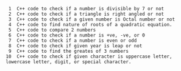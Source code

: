      1	C++ code to check if a number is divisible by 7 or not
     2	C++ code to check if a triangle is right angled or not
     3	C++ code to check if a given number is Octal number or not
     4	C++ code to find nature of roots of a quadratic equation.
     5	C++ code to compare 2 numbers
     6	C++ code to check if a number is +ve, -ve, or 0
     7	C++ code to check if a number is even or odd 
     8	C++ code to check if given year is leap or not
     9	C++ code to find the greates of 3 numbers
    10	C++ code to check if given character is uppercase letter, lowercase letter, digit, or special character.
